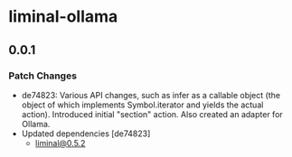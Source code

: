 # liminal-ollama

## 0.0.1

### Patch Changes

- de74823: Various API changes, such as infer as a callable object (the object of which implements Symbol.iterator and yields the actual action). Introduced initial "section" action. Also created an adapter for Ollama.
- Updated dependencies [de74823]
  - liminal@0.5.2
